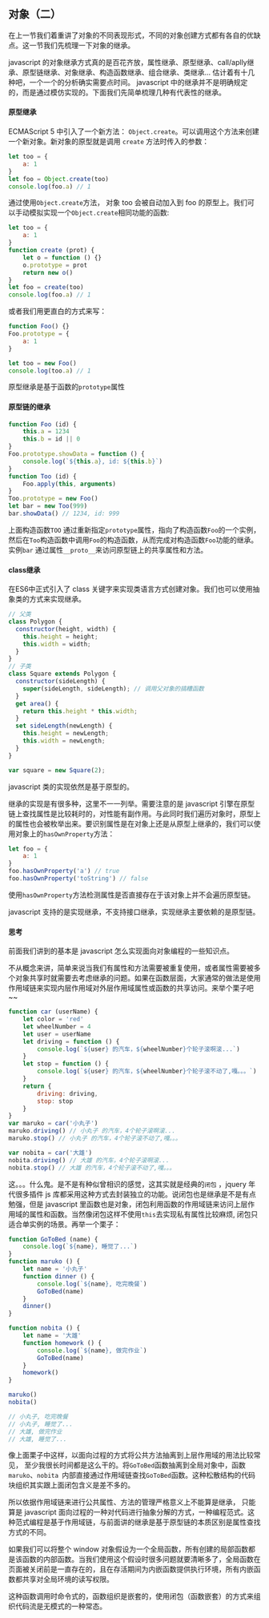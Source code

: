 ## 对象（二）

在上一节我们着重讲了对象的不同表现形式，不同的对象创建方式都有各自的优缺点。这一节我们先梳理一下对象的继承。

javascript 的对象继承方式真的是百花齐放，属性继承、原型继承、call/aplly继承、原型链继承、对象继承、构造函数继承、组合继承、类继承... 估计着有十几种吧，一个一个的分析确实需要点时间。 javascript 中的继承并不是明确规定的，而是通过模仿实现的。下面我们先简单梳理几种有代表性的继承。

#### 原型继承

ECMAScript 5 中引入了一个新方法： `Object.create`。可以调用这个方法来创建一个新对象。新对象的原型就是调用 `create` 方法时传入的参数：

```javascript
let too = {
    a: 1
}
let foo = Object.create(too)
console.log(foo.a) // 1
```

通过使用`Object.create`方法， 对象 too 会被自动加入到 foo 的原型上。我们可以手动模拟实现一个`Object.create`相同功能的函数:

```javascript
let too = {
    a: 1
}
function create (prot) {
    let o = function () {}
    o.prototype = prot
    return new o()
}
let foo = create(too)
console.log(foo.a) // 1
```

或者我们用更直白的方式来写：

```javascript
function Foo() {}
Foo.prototype = {
    a: 1
}

let too = new Foo()
console.log(too.a) // 1
```

原型继承是基于函数的`prototype`属性



#### 原型链的继承

```javascript
function Foo (id) {
    this.a = 1234
    this.b = id || 0
}
Foo.prototype.showData = function () {
    console.log(`${this.a}, id: ${this.b}`)
}
function Too (id) {
    Foo.apply(this, arguments)
}
Too.prototype = new Foo()
let bar = new Too(999)
bar.showData() // 1234, id: 999
```

上面构造函数`TOO` 通过重新指定`prototype`属性，指向了构造函数`Foo`的一个实例，然后在`Too`构造函数中调用`Foo`的构造函数，从而完成对构造函数`Foo`功能的继承。实例`bar` 通过属性`__proto__`来访问原型链上的共享属性和方法。



#### class继承

在ES6中正式引入了 class 关键字来实现类语言方式创建对象。我们也可以使用抽象类的方式来实现继承。

```javascript
// 父类
class Polygon {
  constructor(height, width) {
    this.height = height;
    this.width = width;
  }
}
// 子类
class Square extends Polygon {
  constructor(sideLength) {
    super(sideLength, sideLength); // 调用父对象的搞糟函数
  }
  get area() {
    return this.height * this.width;
  }
  set sideLength(newLength) {
    this.height = newLength;
    this.width = newLength;
  }
}

var square = new Square(2);
```

javascript 类的实现依然是基于原型的。

继承的实现是有很多种，这里不一一列举。需要注意的是 javascript 引擎在原型链上查找属性是比较耗时的，对性能有副作用。与此同时我们遍历对象时，原型上的属性也会被枚举出来。要识别属性是在对象上还是从原型上继承的，我们可以使用对象上的`hasOwnProperty`方法：

```javascript
let foo = {
    a: 1
}
foo.hasOwnProperty('a') // true
foo.hasOwnProperty('toString') // false
```

使用`hasOwnProperty`方法检测属性是否直接存在于该对象上并不会遍历原型链。

javascript 支持的是实现继承，不支持接口继承，实现继承主要依赖的是原型链。



#### 思考

前面我们讲到的基本是 javascript 怎么实现面向对象编程的一些知识点。

不从概念来讲，简单来说当我们有属性和方法需要被重复使用，或者属性需要被多个对象共享时就需要去考虑继承的问题。如果在函数层面，大家通常的做法是使用作用域链来实现内层作用域对外层作用域属性或函数的共享访问。来举个栗子吧~~

```javascript
function car (userName) {
    let color = 'red'
    let wheelNumber = 4
    let user = userName
    let driving = function () {
        console.log(`${user} 的汽车，${wheelNumber}个轮子滚啊滚...`)
    }
    let stop = function () {
        console.log(`${user} 的汽车，${wheelNumber}个轮子滚不动了,嘎。。。`)
    }
    return {
        driving: driving,
        stop: stop
    }
}
var maruko = car('小丸子')
maruko.driving() // 小丸子 的汽车，4个轮子滚啊滚...
maruko.stop() // 小丸子 的汽车，4个轮子滚不动了,嘎。。。

var nobita = car('大雄')
nobita.driving() // 大雄 的汽车，4个轮子滚啊滚...
nobita.stop() // 大雄 的汽车，4个轮子滚不动了,嘎。。。

```

这。。。什么鬼。是不是有种似曾相识的感觉，这其实就是经典的`闭包` ，jquery 年代很多插件 js 库都采用这种方式去封装独立的功能。说闭包也是继承是不是有点勉强，但是 javascript 里函数也是对象，闭包利用函数的作用域链来访问上层作用域的属性和函数。当然像闭包这样不使用`this`去实现私有属性比较麻烦, 闭包只适合单实例的场景。再举一个栗子：

```javascript
function GoToBed (name) {
    console.log(`${name}, 睡觉了...`)
}
function maruko () {
    let name = '小丸子'
    function dinner () {
        console.log(`${name}, 吃完晚餐`)
        GoToBed(name)
    }
    dinner()
}

function nobita () {
    let name = '大雄'
    function homework () {
        console.log(`${name}, 做完作业`)
        GoToBed(name)
    }
    homework()
}

maruko()
nobita()

// 小丸子, 吃完晚餐
// 小丸子, 睡觉了...
// 大雄, 做完作业
// 大雄, 睡觉了...
```

像上面栗子中这样，以面向过程的方式将公共方法抽离到上层作用域的用法比较常见， 至少我很长时间都是这么干的。将`GoToBed`函数抽离到全局对象中，函数`maruko`、`nobita `内部直接通过作用域链查找`GoToBed`函数。这种松散结构的代码块组织其实跟上面闭包含义是差不多的。

所以依据作用域链来进行公共属性、方法的管理严格意义上不能算是继承， 只能算是 javascript 面向过程的一种对代码进行抽象分解的方式，一种编程范式。这种范式编程是基于作用域链，与前面讲的继承是基于原型链的本质区别是属性查找方式的不同。

如果我们可以将整个 window 对象假设为一个全局函数，所有创建的局部函数都是该函数的内部函数。当我们使用这个假设时很多问题就要清晰多了，全局函数在页面被关闭前是一直存在的，且在存活期间为内嵌函数提供执行环境，所有内嵌函数都共享对全局环境的读写权限。

这种函数调用时命令式的，函数组织是嵌套的，使用闭包（函数嵌套）的方式来组织代码流是无模式的一种常态。






